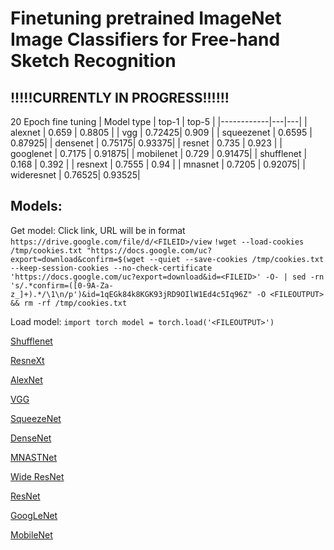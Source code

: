 # Finetuning pretrained ImageNet Image Classifiers for Free-hand Sketch Recognition
## !!!!!CURRENTLY IN PROGRESS!!!!!!

20 Epoch fine tuning
| Model type | top-1  | top-5  |
|------------|---|---|
| alexnet    | 0.659  | 0.8805 |
| vgg        | 0.72425| 0.909  |
| squeezenet | 0.6595 | 0.87925|
| densenet   | 0.75175| 0.93375|
| resnet     | 0.735  | 0.923  |
| googlenet  | 0.7175 | 0.91875|
| mobilenet  | 0.729  | 0.91475|
| shufflenet | 0.168  | 0.392  |
| resnext    | 0.7555 | 0.94   |
| mnasnet    | 0.7205 | 0.92075|
| wideresnet | 0.76525| 0.93525|

## Models:
Get model:
Click link, URL will be in format `https://drive.google.com/file/d/<FILEID>/view`
`!wget --load-cookies /tmp/cookies.txt "https://docs.google.com/uc?export=download&confirm=$(wget --quiet --save-cookies /tmp/cookies.txt --keep-session-cookies --no-check-certificate 'https://docs.google.com/uc?export=download&id=<FILEID>' -O- | sed -rn 's/.*confirm=([0-9A-Za-z_]+).*/\1\n/p')&id=1qEGk84k8KGK93jRD9OIlW1Ed4c5Iq96Z" -O <FILEOUTPUT> && rm -rf /tmp/cookies.txt`

Load model:
`import torch
model = torch.load('<FILEOUTPUT>')`


[Shufflenet](https://drive.google.com/file/d/1-CBr2qc8xHAqtYuXKnEKrKOe6JySiQyx/view?usp=sharing)

[ResneXt](https://drive.google.com/file/d/1-LaeQCCzjcNpIb3Cu7pnuL2rfGj48DVc/view?usp=sharing)

[AlexNet](https://drive.google.com/file/d/1-S2glVkseE-GCd9fjeeCxbys71i1HqFh/view?usp=sharing)

[VGG](https://drive.google.com/file/d/1-cCo9FNSL3EUPIJEPV-RDyl-QLHzE5Gm/view?usp=sharing)

[SqueezeNet](https://drive.google.com/file/d/1-vaCEBBqCPO6dSrOJawdXAViK-UmXFWP/view?usp=sharing)

[DenseNet](https://drive.google.com/file/d/104mZmdDZFcVPLhQmNwlxWdTEcOmeZA4-/view?usp=sharing)

[MNASTNet](https://drive.google.com/file/d/106PacomRKaiy8k47iOFUmsPlGekmFQ39/view?usp=sharing)

[Wide ResNet](https://drive.google.com/file/d/109MTLD6o8hYkfqS5dL-mv5XOd0njIwh0/view?usp=sharing)

[ResNet](https://drive.google.com/file/d/10Go0fA8TdjL66cKw6H5aHCXjknOyisuG/view?usp=sharing)

[GoogLeNet](https://drive.google.com/file/d/10S2v3TkP_9dHh-dXrO7uNj5f0nXZSpmT/view?usp=sharing)


[MobileNet](https://drive.google.com/file/d/1weqhBx0Rs4b7rfOQI8G9gHm8crBp1b3Y/view?usp=sharing)

